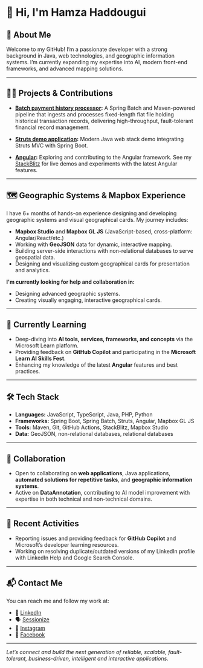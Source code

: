 # 👋 Hi, I'm Hamza Haddougui

## 🚀 About Me

Welcome to my GitHub! I’m a passionate developer with a strong background in Java, web technologies, and geographic information systems. I’m currently expanding my expertise into AI, modern front-end frameworks, and advanced mapping solutions.

---

## 🧑‍💻 Projects & Contributions

- **[Batch payment history processor](https://github.com/haddouguihamza/batch-payment-history-processor):** A Spring Batch and Maven-powered pipeline that ingests and processes fixed-length flat file holding historical transaction records, delivering high-throughput, fault-tolerant financial record management.

- **[Struts demo application](https://github.com/haddouguihamza/Struts6-Springboot):** Modern Java web stack demo integrating Struts MVC with Spring Boot.
- **[Angular](https://github.com/angular/angular):** Exploring and contributing to the Angular framework. See my [StackBlitz](https://stackblitz.com/) for live demos and experiments with the latest Angular features.

---

## 🗺️ Geographic Systems & Mapbox Experience

I have 6+ months of hands-on experience designing and developing geographic systems and visual geographical cards. My journey includes:

- **Mapbox Studio** and **Mapbox GL JS** (JavaScript-based, cross-platform: Angular/React/etc.)
- Working with **GeoJSON** data for dynamic, interactive mapping.
- Building server-side interactions with non-relational databases to serve geospatial data.
- Designing and visualizing custom geographical cards for presentation and analytics.

**I'm currently looking for help and collaboration in:**  
- Designing advanced geographic systems.
- Creating visually engaging, interactive geographical cards.

---

## 🌱 Currently Learning

- Deep-diving into **AI tools, services, frameworks, and concepts** via the Microsoft Learn platform.
- Providing feedback on **GitHub Copilot** and participating in the **Microsoft Learn AI Skills Fest**.
- Enhancing my knowledge of the latest **Angular** features and best practices.

---

## 🛠️ Tech Stack

- **Languages:** JavaScript, TypeScript, Java, PHP, Python
- **Frameworks:** Spring Boot, Spring Batch, Struts, Angular, Mapbox GL JS
- **Tools:** Maven, Git, GitHub Actions, StackBlitz, Mapbox Studio
- **Data:** GeoJSON, non-relational databases, relational databases

---

## 🤝 Collaboration

- Open to collaborating on **web applications**, Java applications, **automated solutions for repetitive tasks**, and **geographic information systems**.
- Active on **DataAnnotation**, contributing to AI model improvement with expertise in both technical and non-technical domains.

---

## 📢 Recent Activities

- Reporting issues and providing feedback for **GitHub Copilot** and Microsoft’s developer learning resources.
- Working on resolving duplicate/outdated versions of my LinkedIn profile with LinkedIn Help and Google Search Console.

---

## 📬 Contact Me

You can reach me and follow my work at:

- 🔗 [LinkedIn](https://www.linkedin.com/in/haddougui-hamza)
- 🗣️ [Sessionize](https://sessionize.com/hamzahaddougui)
- 📸 [Instagram](https://www.instagram.com/hamzouzi.engineer1)
- 📘 [Facebook](https://www.facebook.com/hamzouzengine)
---

*Let’s connect and build the next generation of reliable, scalable, fault-tolerant, business-driven, intelligent and interactive applications.*
